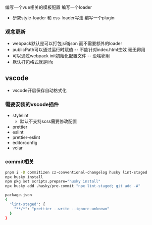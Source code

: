 编写一个vue相关的模板配置
编写一个loader

- 研究style-loader 和 css-loader写法
  编写一个plugin

### 观念更新

- webpack默认是可以打包js和json 而不需要额外的loader
- publicPath可以通过运行时赋值 -- 不能针对index.html生效 毫无卵用
- 可以通过webpack init初始化配置文件 -- 没啥卵用
- 默认打包格式就是iife

## vscode

- vscode开启保存自动格式化

### 需要安装的vscode插件

- stylelint
  - 默认不支持scss需要修改配置
- prettier
- eslint
- prettier-eslint
- editorconfig
- volar

### commit相关

```bash
pnpm i -D commitizen cz-conventional-changelog husky lint-staged
npx husky install
npm pkg set scripts.prepare="husky install"
npx husky add .husky/pre-commit "npx lint-staged; git add -A"

package.json
{
  "lint-staged": {
    "**/*": "prettier --write --ignore-unknown"
  }
}
```
